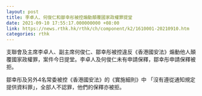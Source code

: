 ```yaml
---
layout: post
title: 李卓人、何俊仁和鄒幸彤被控煽動顛覆國家政權罪提堂
date: 2021-09-10 17:55:17.000000000 +08:00
link: https://news.rthk.hk/rthk/ch/component/k2/1610001-20210910.htm
categories: rthk
---
```


支聯會及主席李卓人、副主席何俊仁、鄒幸彤被控違反《香港國安法》煽動他人顛覆國家政權罪，案件今日提堂。李卓人及何俊仁未有申請保釋，鄒幸彤申請保釋被拒。

鄒幸彤及另外4名常委被控《香港國安法》的《實施細則》中 「沒有遵從通知規定提供資料罪」，全部人不認罪，他們的保釋亦被拒。

